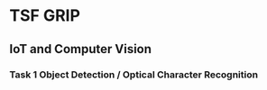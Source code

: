 # TSF GRIP
## IoT and Computer Vision 
### Task 1 Object Detection / Optical Character Recognition

